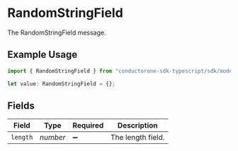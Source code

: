 # RandomStringField

The RandomStringField message.

## Example Usage

```typescript
import { RandomStringField } from "conductorone-sdk-typescript/sdk/models/shared";

let value: RandomStringField = {};
```

## Fields

| Field              | Type               | Required           | Description        |
| ------------------ | ------------------ | ------------------ | ------------------ |
| `length`           | *number*           | :heavy_minus_sign: | The length field.  |